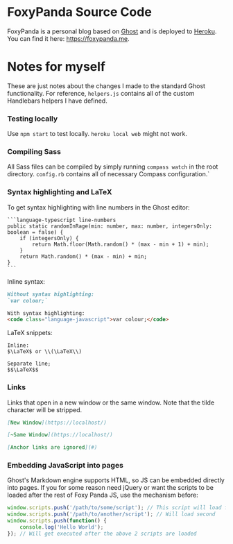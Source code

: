 # FoxyPanda Source Code

FoxyPanda is a personal blog based on [Ghost](https://ghost.org/) and is deployed to [Heroku](https://heroku.com/). You can find it here: https://foxypanda.me.

# Notes for myself

These are just notes about the changes I made to the standard Ghost functionality. For reference, `helpers.js` contains all of the custom Handlebars helpers I have defined.

### Testing locally

Use `npm start` to test locally. `heroku local web` might not work.

### Compiling Sass

All Sass files can be compiled by simply running `compass watch` in the root directory. `config.rb` contains all of necessary Compass configuration.`

### Syntax highlighting and LaTeX

To get syntax highlighting with line numbers in the Ghost editor:


    ```language-typescript line-numbers
    public static randomInRage(min: number, max: number, integersOnly: boolean = false) {
        if (integersOnly) {
            return Math.floor(Math.random() * (max - min + 1) + min);
        }
        return Math.random() * (max - min) + min;
    }
    ```
    
Inline syntax:

```markdown
Without syntax highlighting:
`var colour;`

With syntax highlighting:
<code class="language-javascript">var colour;</code>
```
    
LaTeX snippets:

```
Inline:
$\LaTeX$ or \\(\LaTeX\\)

Separate line;
$$\LaTeX$$
```

### Links

Links that open in a new window or the same window. Note that the tilde character will be stripped.

```markdown
[New Window](https://localhost/)

[~Same Window](https://localhost/)

[Anchor links are ignored](#)
```

### Embedding JavaScript into pages

Ghost's Markdown engine supports HTML, so JS can be embedded directly into pages. If you for some reason need jQuery or want the scripts to be loaded after the rest of Foxy Panda JS, use the mechanism before:

```javascript
window.scripts.push('/path/to/some/script'); // This script will load first
window.scripts.push('/path/to/another/script'); // Will load second
window.scripts.push(function() {
    console.log('Hello World');
}); // Will get executed after the above 2 scripts are loaded
```